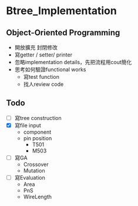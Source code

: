 # Btree_Implementation

## Object-Oriented Programming
* 開放擴充 封閉修改
* 寫getter / setter/ printer
* 忽略implementation details，先把流程用cout簡化
* 思考如何驗證functional works
  * 寫test function
  * 找人review code

## Todo
-[ ] 寫tree construction
-[x] 寫file input
  * component
  * pin position
    * T501
    * M503
-[ ] 寫GA
  * Crossover
  * Mutation
-[ ] 寫Evaluation
  * Area
  * PnS
  * WireLength

